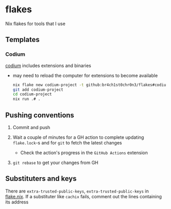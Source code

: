 # flakes

Nix flakes for tools that I use

## Templates

### Codium

[codium](./codium/template/flake.nix) includes extensions and binaries

- may need to reload the computer for extensions to become available

   ```sh
   nix flake new codium-project -t github:br4ch1st0chr0n3/flakes#codium
   git add codium-project
   cd codium-project
   nix run .# .
   ```

## Pushing conventions

1. Commit and push

1. Wait a couple of minutes for a GH action to complete updating `flake.lock`-s and for `git` to fetch the latest changes
   - Check the action's progress in the `GitHub Actions` extension

1. `git rebase` to get your changes from GH

## Substituters and keys

There are `extra-trusted-public-keys`, `extra-trusted-public-keys` in [flake.nix](./flake.nix). If a substituter like `cachix` fails, comment out the lines containing its address

